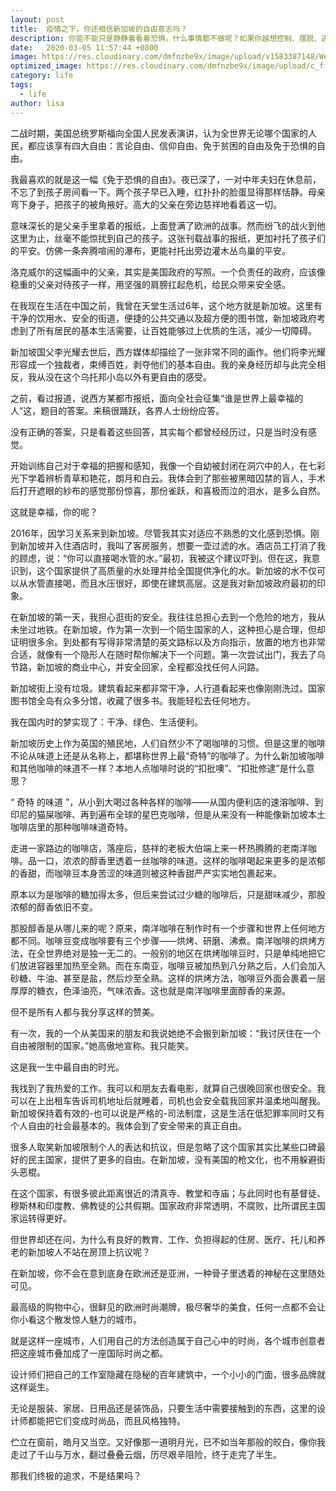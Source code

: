 ```yaml
---
layout: post
title:  疫情之下，你还相信新加坡的自由意志吗？
description: 你能不能只是静静着看着恐惧，什么事情都不做呢？如果你越想控制、摆脱、逃离，自己创造出来的框架，就会把你抓的越紧，就又落入恐惧的圈套了。
date:   2020-03-05 11:57:44 +0800
image: https://res.cloudinary.com/dmfnzbe9x/image/upload/v1583387148/WechatIMG759_ck9btc.jpg
optimized_image: https://res.cloudinary.com/dmfnzbe9x/image/upload/c_fill,h_171,w_325/v1583387148/WechatIMG759_ck9btc.jpg
category: life
tags:
  - life
author: lisa
---
```


二战时期，美国总统罗斯福向全国人民发表演讲，认为全世界无论哪个国家的人民，都应该享有四大自由：言论自由、信仰自由、免于贫困的自由及免于恐惧的自由。

我最喜欢的就是这一幅《免于恐惧的自由》。夜已深了，一对中年夫妇在休息前，不忘了到孩子房间看一下。两个孩子早已入睡，红扑扑的脸蛋显得那样恬静。母亲弯下身子，把孩子的被角掖好。高大的父亲在旁边慈祥地看着这一切。

意味深长的是父亲手里拿着的报纸，上面登满了欧洲的战事。然而纷飞的战火到他这里为止，丝毫不能惊扰到自己的孩子。这张刊载战事的报纸，更加衬托了孩子们的平安。仿佛一条奔腾喧闹的瀑布，更能衬托出旁边灌木丛鸟巢的平安。

洛克威尔的这幅画中的父亲，其实是美国政府的写照。一个负责任的政府，应该像稳重的父亲对待孩子一样，用坚强的肩膀扛起危机，给民众带来安全感。

在我现在生活在中国之前，我曾在天堂生活过6年，这个地方就是新加坡。这里有干净的饮用水、安全的街道，便捷的公共交通以及超方便的图书馆，新加坡政府考虑到了所有居民的基本生活需要，让百姓能够过上优质的生活，减少一切障碍。

新加坡国父李光耀去世后，西方媒体却描绘了一张非常不同的画作。他们将李光耀形容成一个独裁者，束缚百姓，剥夺他们的基本自由。我的亲身经历却与此完全相反，我从没在这个乌托邦小岛以外有更自由的感受。 

之前，看过报道，说西方某都市报纸，面向全社会征集“谁是世界上最幸福的人”这，题目的答案。来稿很踊跃，各界人士纷纷应答。

没有正确的答案，只是看着这些回答，其实每个都曾经经历过，只是当时没有感觉。

开始训练自己对于幸福的把握和感知，我像一个自幼被封闭在洞穴中的人，在七彩光下学着辨析青草和艳花，朗月和白云。我体会到了那些被黑暗囚禁的盲人，手术后打开遮眼的紗布的感觉那份惊喜，那份雀跃，和喜极而泣的泪水，是多么自然。

这就是幸福，你的呢？

2016年，因学习关系来到新加坡。尽管我其实对适应不熟悉的文化感到恐惧。刚到新加坡并入住酒店时，我叫了客房服务，想要一壶过滤的水。酒店员工打消了我的顾虑，说：“你可以直接喝水管的水。”最初，我被这个建议吓到。但在这，我意识到，这个国家提供了高质量的水处理并给全国提供净化的水。新加坡的水不仅可以从水管直接喝，而且水压很好，即使在建筑高层。这是我对新加坡政府最初的印象。

在新加坡的第一天，我担心逛街的安全。我往往总担心去到一个危险的地方，我从未坐过地铁。在新加坡，作为第一次到一个陌生国家的人，这种担心是合理，但却证明很多余。到处都有写得非常清楚的英文路标以及方向指示，放置的地方也非常合适，就像有一个隐形人在随时帮你解决下一个问题。第一次尝试出门，我去了乌节路，新加坡的商业中心，并安全回家，全程都没找任何人问路。

新加坡街上没有垃圾。建筑看起来都非常干净，人行道看起来也像刚刚洗过。国家图书馆全岛有众多分馆，收藏了很多书。我能轻松去任何地方。

我在国内时的梦实现了：干净、绿色、生活便利。

新加坡历史上作为英国的殖民地，人们自然少不了喝咖啡的习惯。但是这里的咖啡不论从味道上还是从名称上，都堪称世界上最“奇特”的咖啡了。为什么新加坡咖啡和其他咖啡的味道不一样？本地人点咖啡时说的“扣批噢”、“扣批修逮”是什么意思？

“ 奇特 的味道 ”，从小到大喝过各种各样的咖啡——从国内便利店的速溶咖啡、到印尼的猫屎咖啡、再到遍布全球的星巴克咖啡，但是从来没有一种能像新加坡本土咖啡店里的那种咖啡味道奇特。

走进一家路边的咖啡店，落座后，慈祥的老板大伯端上来一杯热腾腾的老南洋咖啡。品一口，浓浓的醇香里透着一丝咖啡的味道。这样的咖啡喝起来更多的是浓郁的香甜，而咖啡豆本身苦涩的味道则被这种香甜严严实实地包裹起来。 

原本以为是咖啡的糖加得太多，但后来尝试过少糖的咖啡后，只是甜味减少，那股浓郁的醇香依旧不变。

那股醇香是从哪儿来的呢？原来，南洋咖啡在制作时有一个步骤和世界上任何地方都不同。咖啡豆变成咖啡要有三个步骤——烘烤、研磨、沸煮。南洋咖啡的烘烤方法，在全世界绝对是独一无二的。一般别的地区在烘烤咖啡豆时，只是单纯地把它们放进容器里加热至全熟。而在东南亚，咖啡豆被加热到八分熟之后，人们会加入砂糖、牛油、甚至是盐，然后炒至全熟。这样的烘烤方法，咖啡豆外面会裹着一层厚厚的糖衣，色泽油亮，气味浓香。这也就是南洋咖啡里面醇香的来源。

但不是所有人都与我分享这样的赞美。

有一次，我的一个从美国来的朋友和我说她绝不会搬到新加坡：“我讨厌住在一个自由被限制的国家。”她高傲地宣称。我只能笑。

这是我一生中最自由的时光。

我找到了我热爱的工作。我可以和朋友去看电影，就算自己很晚回家也很安全。我可以在上出租车告诉司机地址后就睡着，司机也会安全载我回家并温柔地叫醒我。新加坡保持着有效的-也可以说是严格的-司法制度，这是生活在低犯罪率同时又有个人自由的社会最基本的。我体会到了安全带来的真正自由。

很多人取笑新加坡限制个人的表达和抗议，但是忽略了这个国家其实比某些口碑最好的民主国家，提供了更多的自由。在新加坡，没有美国的枪文化，也不用躲避街头恶棍。

在这个国家，有很多彼此距离很近的清真寺、教堂和寺庙；与此同时也有基督徒、穆斯林和印度教、佛教徒的公共假期。国家政府非常透明，不腐败，比所谓民主国家运转得更好。

但世界却还在问，为什么有良好的教育、工作、负担得起的住房、医疗、托儿和养老的新加坡人不站在房顶上抗议呢？

在新加坡，你不会在意到底身在欧洲还是亚洲，一种骨子里透着的神秘在这里随处可见。

最高级的购物中心，很鲜见的欧洲时尚潮牌，极尽奢华的美食，任何一点都不会让你小看这个散发惊人魅力的城市。

就是这样一座城市，人们用自己的方法创造属于自己心中的时尚，各个城市创意者把这座城市叠加成了一座国际时尚之都。

设计师们把自己的工作室隐藏在隐秘的百年建筑中，一个小小的门面，很多品牌就这样诞生。

无论是服装、家居、日用品还是装饰品，只要生活中需要接触到的东西，这里的设计师都能把它们变成时尚品，而且风格独特。

伫立在窗前，皓月又当空。又好像那一道明月光，已不如当年那般的皎白，像你我走过了千山与万水，翻过叠叠云烟，历尽艰辛阻险，终于走完了半生。

那我们终极的追求，不是结果吗？
